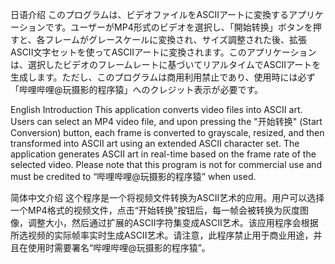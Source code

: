 日语介绍
このプログラムは、ビデオファイルをASCIIアートに変換するアプリケーションです。ユーザーがMP4形式のビデオを選択し、「開始转换」ボタンを押すと、各フレームがグレースケールに変換され、サイズ調整された後、拡張ASCII文字セットを使ってASCIIアートに変換されます。このアプリケーションは、選択したビデオのフレームレートに基づいてリアルタイムでASCIIアートを生成します。ただし、このプログラムは商用利用禁止であり、使用時には必ず「哔哩哔哩@玩摄影的程序猿」へのクレジット表示が必要です。

English Introduction
This application converts video files into ASCII art. Users can select an MP4 video file, and upon pressing the "开始转换" (Start Conversion) button, each frame is converted to grayscale, resized, and then transformed into ASCII art using an extended ASCII character set. The application generates ASCII art in real-time based on the frame rate of the selected video. Please note that this program is not for commercial use and must be credited to “哔哩哔哩@玩摄影的程序猿” when used.

简体中文介绍
这个程序是一个将视频文件转换为ASCII艺术的应用。用户可以选择一个MP4格式的视频文件，点击“开始转换”按钮后，每一帧会被转换为灰度图像，调整大小，然后通过扩展的ASCII字符集变成ASCII艺术。该应用程序会根据所选视频的实际帧率实时生成ASCII艺术。请注意，此程序禁止用于商业用途，并且在使用时需要署名“哔哩哔哩@玩摄影的程序猿”。
